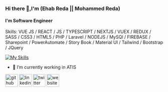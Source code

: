 ### Hi there 👋,I'm (Ehab Reda || Mohammed Reda)
#### I'm Software Engineer 

Skills: VUE JS / REACT / JS / TYPESCRIPT / NEXTJS / VUEX / REDUX / SASS / CSS3 / HTML5 / PHP / Laravel / NODEJS / MySQl / FIREBASE / Sharepoint / PowerAutomate / 
        Story Book / Material UI / Tailwind / Bootstrap / JQuery 
        
[![My Skills](https://skillicons.dev/icons?i=js,html,css,react,vuejs,nextjs,vite,webpack,nodejs,redux,typescript,php,laravel,mysql,sass,vuex,storybook,jquery,tailwind,sharepoint)](https://skillicons.dev)        
- 🔭 I’m currently working in ATIS 


[<img src='https://cdn.jsdelivr.net/npm/simple-icons@3.0.1/icons/github.svg' alt='github' height='40'>](https://github.com/ehab97)  [<img src='https://cdn.jsdelivr.net/npm/simple-icons@3.0.1/icons/linkedin.svg' alt='linkedin' height='40'>](https://www.linkedin.com/in/ehabreda04/)  [<img src='https://cdn.jsdelivr.net/npm/simple-icons@3.0.1/icons/twitter.svg' alt='twitter' height='40'>](https://twitter.com/@04ehab)  [<img src='https://cdn.jsdelivr.net/npm/simple-icons@3.0.1/icons/icloud.svg' alt='website' height='40'>](https://ehab97.github.io/portfolio/)  


<!--
**Ehab97/Ehab97** is a ✨ _special_ ✨ repository because its `README.md` (this file) appears on your GitHub profile.

Here are some ideas to get you started:

- 🔭 I’m currently working on ...
- 🌱 I’m currently learning ...
- 👯 I’m looking to collaborate on ...
- 🤔 I’m looking for help with ...
- 💬 Ask me about ...
- 📫 How to reach me: ...
- 😄 Pronouns: ...
- ⚡ Fun fact: ...
-->
